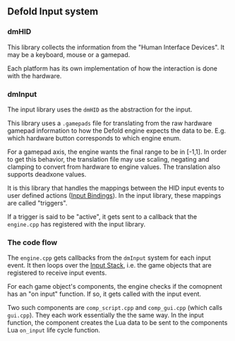## Defold Input system

### dmHID

This library collects the information from the "Human Interface Devices".
It may be a keyboard, mouse or a gamepad.

Each platform has its own implementation of how the interaction is done with the hardware.

### dmInput

The input library uses the `dmHID` as the abstraction for the input.

This library uses a `.gamepads` file for translating from the raw hardware gamepad information
to how the Defold engine expects the data to be. E.g. which hardware button corresponds to which engine enum.

For a gamepad axis, the engine wants the final range to be in [-1,1].
In order to get this behavior, the translation file may use scaling, negating and clamping to convert from hardware to engine values. The translation also supports deadxone values.

It is this library that handles the mappings between the HID input events to user defined actions ([Input Bindings](https://defold.com/manuals/input/#setting-up-input-bindings)).
In the input library, these mappings are called "triggers".

If a trigger is said to be "active", it gets sent to a callback that the `engine.cpp` has registered with the input library.

### The code flow

The `engine.cpp` gets callbacks from the `dmInput` system for each input event.
It then loops over the [Input Stack](https://defold.com/manuals/input/#input-focus), i.e. the game objects that are registered to receive input events.

For each game object's components, the engine checks if the comopnent has an "on input" function.
If so, it gets called with the input event.

Two such components are `comp_script.cpp` and `comp_gui.cpp` (which calls `gui.cpp`). They each work essentially the the same way.
In the input function, the component creates the Lua data to be sent to the components Lua `on_input` life cycle function.



